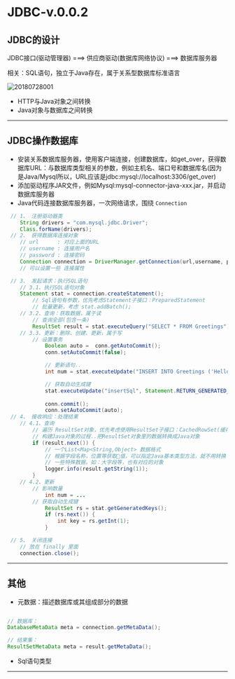 #   JDBC-v.0.0.2

##  JDBC的设计

JDBC接口(驱动管理器) ===> 供应商驱动(数据库网络协议)  ===> 数据库服务器

相关：SQL语句，独立于Java存在，属于关系型数据库标准语言

![20180728001](image/20180728001.png)
-   HTTP与Java对象之间转换
-   Java对象与数据库之间转换

----

##  JDBC操作数据库
-   安装关系数据库服务器，使用客户端连接，创建数据库，如get_over，获得数据库URL：与数据库类型相关的参数，例如主机名、端口号和数据库名(因为是Java/Mysql所以，URL应该是jdbc:mysql://localhost:3306/get_over)
-   添加驱动程序JAR文件，例如Mysql:mysql-connector-java-xxx.jar，并启动数据库服务器
-   Java代码连接数据库服务器，一次网络请求，围绕 `Connection`
``` Java
 // 1、 注册驱动器类
    String drivers = "com.mysql.jdbc.Driver";
    Class.forName(drivers);
 // 2、 获得数据库连接对象
    // url      : 对应上面的URL
    // username : 连接用户名
    // password : 连接密码
    Connection connection = DriverManager.getConnection(url,username, password);
    // 可以设置一些 连接属性

 // 3、 发起请求：执行SQL语句
    // 3.1、执行SQL语句对象
    Statement stat = connection.createStatement();
        // Sql语句有参数，优先考虑Statement子接口：PreparedStatement
        // 批量更新，考虑 stat.addBatch();
    // 3.2、查询：获取数据，属于读
        // 查询全部(包含一条)
        ResultSet result = stat.executeQuery("SELECT * FROM Greetings")
    // 3.3、更新：删除、创建、更新，属于写
        // 设置事务
            Boolean auto =  conn.getAutoCommit();
            conn.setAutoCommit(false);

            // 更新语句..
            int num = stat.executeUpdate("INSERT INTO Greetings ('Hello')");

            // 获取自动生成键
            stat.executeUpdate("insertSql", Statement.RETURN_GENERATED_KEYS);
            
            conn.commit();
            conn.setAutoCommit(auto);
 // 4、 接收响应：处理结果
    // 4.1、查询
        // 遍历 ResultSet对象，优先考虑使用ResultSet子接口：CachedRowSet(缓存结果集，断开连接正常使用)
        // 构建Java对象的过程..把ResultSet对象里的数据转换成Java对象
        if (result.next()) {
            // 一个List<Map<String,Object> 数据格式
            // 根据字段名称，位置等获取值，可以指定Java基本类型方法，就不用转换
            // 一些特殊数据，如：大字段等，也有对应的对象
            logger.info(result.getString(1));
        }
    // 4.2、更新
        // 影响数量
            int num = ...
        // 获取自动生成键
            ResultSet rs = stat.getGeneratedKeys();
            if (rs.next()) {
                int key = rs.getInt(1);
            }

 // 5、 关闭连接
    // 放在 finally 里面
    connection.close();
```

----

##  其他
-   元数据：描述数据库或其组成部分的数据
``` Java

// 数据库：
DatabaseMetaData meta = connection.getMetaData();

// 结果集：
ResultSetMetaData meta = result.getMetaData();

```
-   Sql语句类型

----
